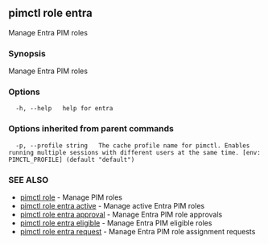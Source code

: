 ## pimctl role entra

Manage Entra PIM roles

### Synopsis

Manage Entra PIM roles

### Options

```
  -h, --help   help for entra
```

### Options inherited from parent commands

```
  -p, --profile string   The cache profile name for pimctl. Enables running multiple sessions with different users at the same time. [env: PIMCTL_PROFILE] (default "default")
```

### SEE ALSO

* [pimctl role](pimctl_role.md)	 - Manage PIM roles
* [pimctl role entra active](pimctl_role_entra_active.md)	 - Manage active Entra PIM roles
* [pimctl role entra approval](pimctl_role_entra_approval.md)	 - Manage Entra PIM role approvals
* [pimctl role entra eligible](pimctl_role_entra_eligible.md)	 - Manage Entra PIM eligible roles
* [pimctl role entra request](pimctl_role_entra_request.md)	 - Manage Entra PIM role assignment requests

